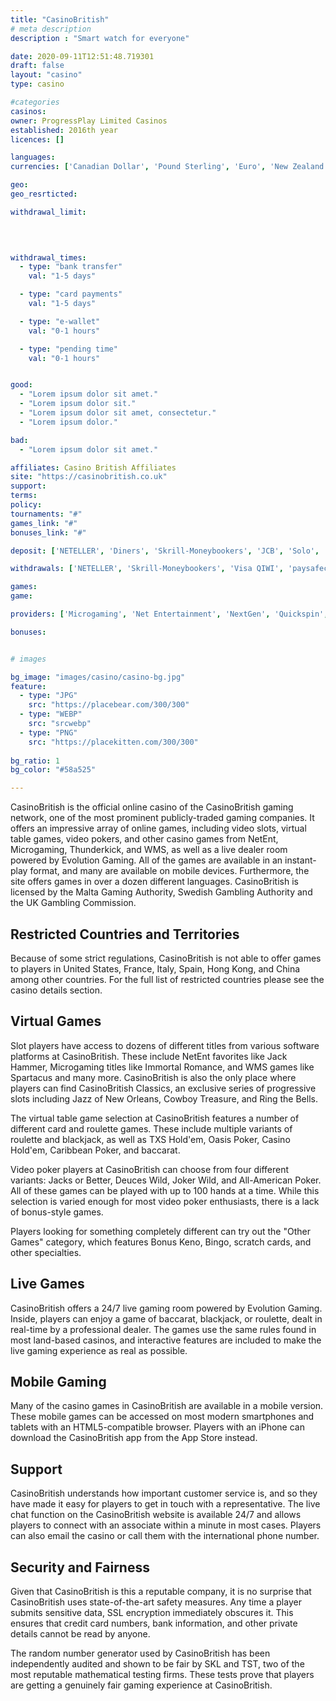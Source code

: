 ```yaml
---
title: "CasinoBritish"
# meta description
description : "Smart watch for everyone"

date: 2020-09-11T12:51:48.719301
draft: false
layout: "casino" 
type: casino

#categories
casinos: 
owner: ProgressPlay Limited Casinos
established: 2016th year
licences: []

languages: 
currencies: ['Canadian Dollar', 'Pound Sterling', 'Euro', 'New Zealand Dollar', 'US Dollar']

geo: 
geo_resrticted: 

withdrawal_limit:

  
  

withdrawal_times:
  - type: "bank transfer"
    val: "1-5 days"

  - type: "card payments"
    val: "1-5 days"

  - type: "e-wallet"
    val: "0-1 hours"

  - type: "pending time"
    val: "0-1 hours"


good:
  - "Lorem ipsum dolor sit amet."
  - "Lorem ipsum dolor sit."
  - "Lorem ipsum dolor sit amet, consectetur."
  - "Lorem ipsum dolor."

bad:
  - "Lorem ipsum dolor sit amet."

affiliates: Casino British Affiliates
site: "https://casinobritish.co.uk"
support: 
terms:
policy:
tournaments: "#"
games_link: "#"
bonuses_link: "#"

deposit: ['NETELLER', 'Diners', 'Skrill-Moneybookers', 'JCB', 'Solo', 'Visa Delta', 'Visa Debit', 'Visa QIWI', 'PayPal', 'Switch', 'paysafecard', 'Discover', 'SOFORT Banking', 'Local/Fast Bank Transfers', 'Giropay', 'ecoPayz', 'Trustly', 'Visa Electron', 'Visa', 'WebMoney', 'Euteller', 'MasterCard', 'Maestro', 'Zimpler', 'iDeal']

withdrawals: ['NETELLER', 'Skrill-Moneybookers', 'Visa QIWI', 'paysafecard', 'ecoPayz', 'Trustly', 'Visa', 'WebMoney', 'Euteller', 'Maestro', 'Direct Bank Transfer', 'Bank Wire Transfer']

games: 
game:

providers: ['Microgaming', 'Net Entertainment', 'NextGen', 'Quickspin', 'ELK Studios', 'Big Time Gaming', 'lightningboxgames', 'Thunderkick', 'Genesis Gaming', 'Rabcat', '1x2gaming', 'Blueprint Gaming', '2by2 Gaming', 'Iron Dog Studio', 'Extreme Live Gaming', 'Scientific Games', 'Games Warehouse', 'CORE Gaming', 'Betdigital', 'Chance Interactive', 'Skillzzgaming', 'ProgressPlay']

bonuses:


# images

bg_image: "images/casino/casino-bg.jpg"  
feature:
  - type: "JPG" 
    src: "https://placebear.com/300/300"
  - type: "WEBP"
    src: "srcwebp"
  - type: "PNG"
    src: "https://placekitten.com/300/300"  
 
bg_ratio: 1 
bg_color: "#58a525"  

---
```


CasinoBritish is the official online casino of the CasinoBritish gaming network, one of the most prominent publicly-traded gaming companies. It offers an impressive array of online games, including video slots, virtual table games, video pokers, and other casino games from NetEnt, Microgaming, Thunderkick, and WMS, as well as a live dealer room powered by Evolution Gaming. All of the games are available in an instant-play format, and many are available on mobile devices. Furthermore, the site offers games in over a dozen different languages. CasinoBritish is licensed by the Malta Gaming Authority, Swedish Gambling Authority and the UK Gambling Commission.

## Restricted Countries and Territories
Because of some strict regulations, CasinoBritish is not able to offer games to players in United States, France, Italy, Spain, Hong Kong, and China among other countries. For the full list of restricted countries please see the casino details section.

## Virtual Games
Slot players have access to dozens of different titles from various software platforms at CasinoBritish. These include NetEnt favorites like Jack Hammer, Microgaming titles like Immortal Romance, and WMS games like Spartacus and many more. CasinoBritish is also the only place where players can find CasinoBritish Classics, an exclusive series of progressive slots including Jazz of New Orleans, Cowboy Treasure, and Ring the Bells.

The virtual table game selection at CasinoBritish features a number of different card and roulette games. These include multiple variants of roulette and blackjack, as well as TXS Hold'em, Oasis Poker, Casino Hold'em, Caribbean Poker, and baccarat.

Video poker players at CasinoBritish can choose from four different variants: Jacks or Better, Deuces Wild, Joker Wild, and All-American Poker. All of these games can be played with up to 100 hands at a time. While this selection is varied enough for most video poker enthusiasts, there is a lack of bonus-style games.

Players looking for something completely different can try out the "Other Games" category, which features Bonus Keno, Bingo, scratch cards, and other specialties.

## Live Games
CasinoBritish offers a 24/7 live gaming room powered by Evolution Gaming. Inside, players can enjoy a game of baccarat, blackjack, or roulette, dealt in real-time by a professional dealer. The games use the same rules found in most land-based casinos, and interactive features are included to make the live gaming experience as real as possible.

## Mobile Gaming
Many of the casino games in CasinoBritish are available in a mobile version. These mobile games can be accessed on most modern smartphones and tablets with an HTML5-compatible browser. Players with an iPhone can download the CasinoBritish app from the App Store instead.

## Support
CasinoBritish understands how important customer service is, and so they have made it easy for players to get in touch with a representative. The live chat function on the CasinoBritish website is available 24/7 and allows players to connect with an associate within a minute in most cases. Players can also email the casino or call them with the international phone number.

## Security and Fairness
Given that CasinoBritish is this a reputable company, it is no surprise that CasinoBritish uses state-of-the-art safety measures. Any time a player submits sensitive data, SSL encryption immediately obscures it. This ensures that credit card numbers, bank information, and other private details cannot be read by anyone.

The random number generator used by CasinoBritish has been independently audited and shown to be fair by SKL and TST, two of the most reputable mathematical testing firms. These tests prove that players are getting a genuinely fair gaming experience at CasinoBritish.